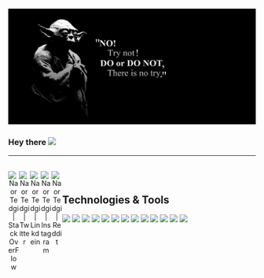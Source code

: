 
![alt text](https://github.com/ntedgi/ntedgi/blob/master/yoda.png?raw=true)
### Hey there <img src="https://media.giphy.com/media/hvRJCLFzcasrR4ia7z/giphy.gif" width="25px">

<hr>

<div align="center" width="800px">
    <br>
    <a target="_blank"  href="https://stackoverflow.com/users/4267015/naor-tedgi">
        <img align="left" alt="Naor Tedgi | StackOverFlow" width="22px"
            src="https://cdn.jsdelivr.net/npm/simple-icons@v3/icons/stackoverflow.svg" />
    </a>
    <a target="_blank" href="https://twitter.com/naor_tedgi">
        <img align="left" alt="Naor Tedgi | Twitter" width="22px"
            src="https://cdn.jsdelivr.net/npm/simple-icons@v3/icons/twitter.svg" />
    </a>
    <a  target="_blank" href="https://www.linkedin.com/in/naor-tedgi-11314284/">
        <img align="left" alt="Naor Tedgi | Linkdein" width="22px"
            src="https://cdn.jsdelivr.net/npm/simple-icons@v3/icons/linkedin.svg" />
    </a>
    <a target="_blank"  href="https://www.instagram.com/naortedgi/">
        <img align="left" alt="Naor Tedgi | Instagram" width="22px"
            src="https://cdn.jsdelivr.net/npm/simple-icons@v3/icons/instagram.svg" />
    </a>
    <a target="_blank" href="https://www.reddit.com/user/hash_t/">
        <img align="left" alt="Naor Tedgi | Reddit" width="22px"
            src="https://cdn.jsdelivr.net/npm/simple-icons@v3/icons/reddit.svg" />
    </a>
    <br>
</div>

##  Technologies & Tools
![](https://img.shields.io/badge/OS-Linux-informational?style=flat&logo=linux&logoColor=white&color=2bbc8a)
![](https://img.shields.io/badge/Editor-IntelliJ_IDEA-informational?style=flat&logo=intellij-idea&logoColor=white&color=2bbc8a)
![](https://img.shields.io/badge/Code-kotlin-informational?style=flat&logo=kotlin&logoColor=white&color=2bbc8a)
![](https://img.shields.io/badge/Code-JavaScript-informational?style=flat&logo=javascript&logoColor=white&color=2bbc8a)
![](https://img.shields.io/badge/Code-Node-informational?style=flat&logo=Node.js&logoColor=white&color=2bbc8a)
![](https://img.shields.io/badge/Code-Make-informational?style=flat&logo=cmake&logoColor=white&color=2bbc8a)
![](https://img.shields.io/badge/Code-Vue-informational?style=flat&logo=vue.js&logoColor=white&color=2bbc8a)
![](https://img.shields.io/badge/Code-React-informational?style=flat&logo=react&logoColor=white&color=2bbc8a)
![](https://img.shields.io/badge/Shell-Bash-informational?style=flat&logo=gnu-bash&logoColor=white&color=2bbc8a)
![](https://img.shields.io/badge/Tools-PostgreSQL-informational?style=flat&logo=postgresql&logoColor=white&color=2bbc8a)
![](https://img.shields.io/badge/Tools-Docker-informational?style=flat&logo=docker&logoColor=white&color=2bbc8a)
![](https://img.shields.io/badge/Tools-Kubernetes-informational?style=flat&logo=kubernetes&logoColor=white&color=2bbc8a)
![](https://img.shields.io/badge/Cloud-AWS-informational?style=flat&logo=amazon-aws&logoColor=white&color=2bbc8a)



